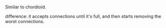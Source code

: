 Similar to chordioid.

difference: it accepts connections until it's full, and then starts removing the worst connections.